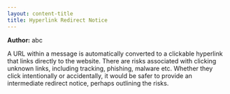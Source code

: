 ```yaml
---
layout: content-title
title: Hyperlink Redirect Notice
---
```


<script>
$( document ).ready( function ( ) { $( 'h1' ).prepend( '<span class="badge badge-type">Privacy</span>&nbsp;' ) } );
</script>

<div class="content-linebreak"></div>

**Author:** abc

A URL within a message is automatically converted to a clickable hyperlink that links directly to the website. There are risks associated with clicking unknown links, including tracking, phishing, malware etc. Whether they click intentionally or accidentally, it would be safer to provide an intermediate redirect notice, perhaps outlining the risks.

<div class="content-linebreak"></div>


